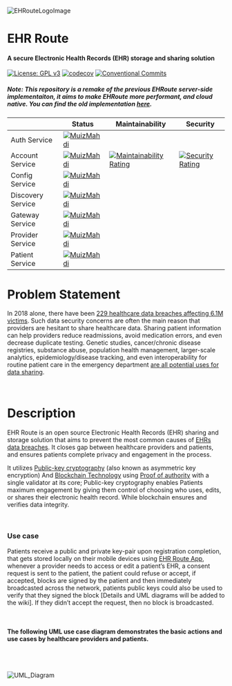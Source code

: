 ![EHRouteLogoImage](https://i.imgur.com/XCv5rTJ.png)

# EHR Route
#### A secure Electronic Health Records (EHR) storage and sharing solution 

[![License: GPL v3](https://img.shields.io/badge/License-GPLv3-blue.svg)](https://www.gnu.org/licenses/gpl-3.0)
[![codecov](https://codecov.io/gh/MuizMahdi/EHR-Route/branch/master/graph/badge.svg?token=S9E2GZ97ZN)](https://codecov.io/gh/MuizMahdi/EHR-Route)
[![Conventional Commits](https://img.shields.io/badge/Conventional%20Commits-1.0.0-yellow.svg)](https://conventionalcommits.org)

##### Note: This repository is a remake of the previous EHRoute server-side implementaiton, it aims to make EHRoute more performant, and cloud native. You can find the old implementation [here](https://github.com/MuizMahdi/EHR-Route-Mono).  

|                   | Status                                                                                                                    | Maintainability                                                                                                                                                                                   | Security                                                                                                                                                                                      |
|-------------------|---------------------------------------------------------------------------------------------------------------------------|---------------------------------------------------------------------------------------------------------------------------------------------------------------------------------------------------|-----------------------------------------------------------------------------------------------------------------------------------------------------------------------------------------------|
| Auth Service      | [![MuizMahdi](https://circleci.com/gh/MuizMahdi/EHR-Route.svg?style=shield)](https://circleci.com/gh/MuizMahdi/EHR-Route) |                                                                                                                                                                                                   |                                                                                                                                                                                               |
| Account Service   | [![MuizMahdi](https://circleci.com/gh/MuizMahdi/EHR-Route.svg?style=shield)](https://circleci.com/gh/MuizMahdi/EHR-Route) | [![Maintainability Rating](https://sonarcloud.io/api/project_badges/measure?project=ehroute%3Aaccount-service&metric=sqale_rating)](https://sonarcloud.io/dashboard?id=ehroute%3Aaccount-service) | [![Security Rating](https://sonarcloud.io/api/project_badges/measure?project=ehroute%3Aaccount-service&metric=security_rating)](https://sonarcloud.io/dashboard?id=ehroute%3Aaccount-service) |
| Config Service    | [![MuizMahdi](https://circleci.com/gh/MuizMahdi/EHR-Route.svg?style=shield)](https://circleci.com/gh/MuizMahdi/EHR-Route) |                                                                                                                                                                                                   |                                                                                                                                                                                               |
| Discovery Service | [![MuizMahdi](https://circleci.com/gh/MuizMahdi/EHR-Route.svg?style=shield)](https://circleci.com/gh/MuizMahdi/EHR-Route) |                                                                                                                                                                                                   |                                                                                                                                                                                               |
| Gateway Service   | [![MuizMahdi](https://circleci.com/gh/MuizMahdi/EHR-Route.svg?style=shield)](https://circleci.com/gh/MuizMahdi/EHR-Route) |                                                                                                                                                                                                   |                                                                                                                                                                                               |
| Provider Service  | [![MuizMahdi](https://circleci.com/gh/MuizMahdi/EHR-Route.svg?style=shield)](https://circleci.com/gh/MuizMahdi/EHR-Route) |                                                                                                                                                                                                   |                                                                                                                                                                                               |
| Patient Service   | [![MuizMahdi](https://circleci.com/gh/MuizMahdi/EHR-Route.svg?style=shield)](https://circleci.com/gh/MuizMahdi/EHR-Route) |                                                                                                                                                                                                   |                                                                                                                                                                                               |

# Problem Statement
In 2018 alone, there have been 
[229 healthcare data breaches affecting 6.1M victims]( https://www.beckershospitalreview.com/cybersecurity/6-1m-healthcare-data-breach-victims-in-2018-5-of-the-biggest-breaches-so-far.html).
Such data security concerns are often the main reason that providers are hesitant to share healthcare data. Sharing patient information can help providers reduce readmissions, avoid medication errors, and even decrease duplicate testing.
Genetic studies, cancer/chronic disease registries, substance abuse, population health management, larger-scale analytics, epidemiology/disease tracking, and even interoperability for routine patient care in the emergency department 
[are all potential uses for data sharing](https://healthitsecurity.com/features/benefits-challenges-of-secure-healthcare-data-sharing).

<br/>

# Description
EHR Route is an open source Electronic Health Records (EHR) sharing and storage solution that aims to prevent the most common causes of 
[EHRs data breaches](https://www.healthcareitnews.com/projects/biggest-healthcare-data-breaches-2018-so-far).
It closes gap between healthcare providers and patients, and ensures patients complete privacy and engagement in the process.

It utilizes [Public-key cryptography]( https://en.wikipedia.org/wiki/Public-key_cryptography)
(also known as asymmetric key encryption) And [Blockchain Technology]( https://en.wikipedia.org/wiki/Blockchain) 
using [Proof of authority]( https://en.wikipedia.org/wiki/Proof-of-authority) with a single validator at its core; Public-key cryptography enables Patients maximum engagement by giving them control of choosing who uses, edits, or shares their electronic health record. While blockchain ensures and verifies data integrity.

<br/>

### Use case
Patients receive a public and private key-pair upon registration completion, that gets stored locally on their mobile devices using [EHR Route App](https://github.com/MuizMahdi/EHR-Route-Mobile), whenever a provider needs to access or edit a patient’s EHR, a consent request is sent to the patient, the patient could refuse or accept, if accepted, blocks are signed by the patient and then immediately broadcasted across the network, patients public keys could also be used to verify that they signed the block [Details and UML diagrams will be added to the wiki]. If they didn’t accept the request, then no block is broadcasted.

<br/>

#### The following UML use case diagram demonstrates the <b>basic</b> actions and use cases by healthcare providers and patients.

<br/><br/>

![UML_Diagram](https://dl.dropboxusercontent.com/s/kwjcssks29nzwgy/Provider_Patient_UmlDiagram.png)
